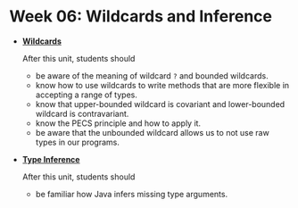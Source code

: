 # Week 06: Wildcards and Inference

<div class="grid cards" markdown>

- [**Wildcards**](../26-wildcard.md)

    After this unit, students should

    - be aware of the meaning of wildcard `?` and bounded wildcards.
    - know how to use wildcards to write methods that are more flexible in accepting a range of types.
    - know that upper-bounded wildcard is covariant and lower-bounded wildcard is contravariant.
    - know the PECS principle and how to apply it.
    - be aware that the unbounded wildcard allows us to not use raw types in our programs.

- [**Type Inference**](../27-inference.md)

    After this unit, students should

    - be familiar how Java infers missing type arguments.

</div>